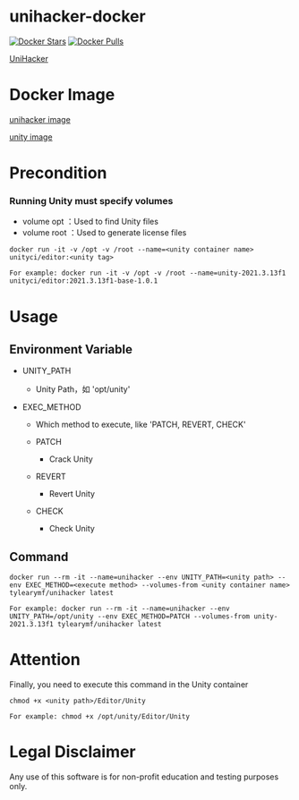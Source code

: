 # unihacker-docker

[![Docker Stars](https://img.shields.io/docker/stars/tylearymf/unihacker.svg)](https://hub.docker.com/r/tylearymf/unihacker)
[![Docker Pulls](https://img.shields.io/docker/pulls/tylearymf/unihacker.svg)](https://hub.docker.com/r/tylearymf/unihacker)

[UniHacker](https://github.com/tylearymf/UniHacker)

# Docker Image

[unihacker image](https://hub.docker.com/r/tylearymf/unihacker)

[unity image](https://hub.docker.com/r/unityci/editor)

# Precondition

### Running Unity must specify volumes

* volume opt ：Used to find Unity files
* volume root ：Used to generate license files

```
docker run -it -v /opt -v /root --name=<unity container name> unityci/editor:<unity tag>

For example: docker run -it -v /opt -v /root --name=unity-2021.3.13f1 unityci/editor:2021.3.13f1-base-1.0.1
```

# Usage

## Environment Variable

* UNITY_PATH

  * Unity Path，如 'opt/unity'

* EXEC_METHOD

  * Which method to execute, like 'PATCH, REVERT, CHECK'

  * PATCH
    * Crack Unity

  * REVERT
    * Revert Unity

  * CHECK
    * Check Unity

## Command

```
docker run --rm -it --name=unihacker --env UNITY_PATH=<unity path> --env EXEC_METHOD=<execute method> --volumes-from <unity container name> tylearymf/unihacker latest

For example: docker run --rm -it --name=unihacker --env UNITY_PATH=/opt/unity --env EXEC_METHOD=PATCH --volumes-from unity-2021.3.13f1 tylearymf/unihacker latest
```

# Attention

Finally, you need to execute this command in the Unity container

```
chmod +x <unity path>/Editor/Unity

For example: chmod +x /opt/unity/Editor/Unity
```

# Legal Disclaimer

Any use of this software is for non-profit education and testing purposes only.
